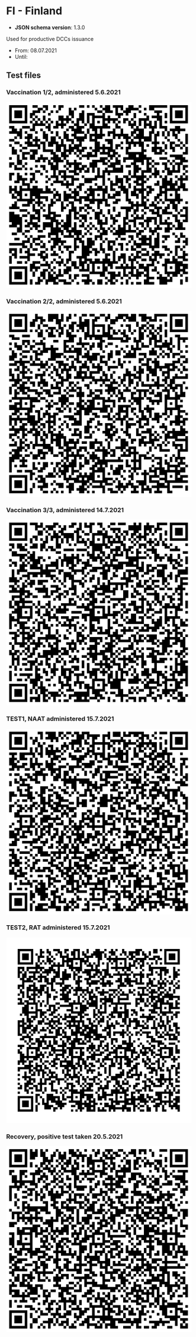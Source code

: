 # FI - Finland

* **JSON schema version**: 1.3.0

Used for productive DCCs issuance
* From: 08.07.2021
* Until:

## Test files

### Vaccination 1/2, administered 5.6.2021 
![VAC1](VAC1.png)

### Vaccination 2/2, administered 5.6.2021 
![VAC2](VAC2.png)

### Vaccination 3/3, administered 14.7.2021 
![VAC3](VAC3.png)

### TEST1, NAAT administered 15.7.2021
![TEST1](TEST1.png)

### TEST2, RAT administered 15.7.2021
![TEST2](TEST2.png)

### Recovery, positive test taken 20.5.2021
![REC](REC.png)
